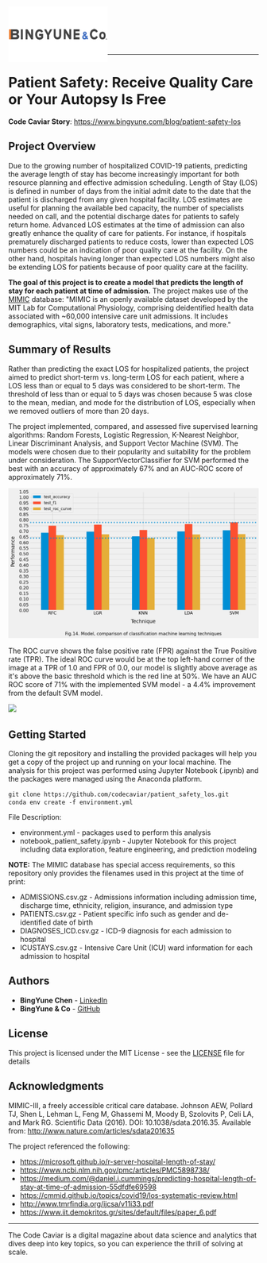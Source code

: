 <img src="https://raw.githubusercontent.com/codecaviar/digital_asset_management/master/assets/bingyune-and-company-logo-6400x3600.png" align="left" width="200" height="auto">

<br/><br/><br/><br/>

----------

# Patient Safety: Receive Quality Care or Your Autopsy Is Free  

**Code Caviar Story**: https://www.bingyune.com/blog/patient-safety-los

## Project Overview

Due to the growing number of hospitalized COVID-19 patients, predicting the average length of stay has become increasingly important for both resource planning and effective admission scheduling. Length of Stay (LOS) is defined in number of days from the initial admit date to the date that the patient is discharged from any given hospital facility. LOS estimates are useful for planning the available bed capacity, the number of specialists needed on call, and the potential discharge dates for patients to safely return home. Advanced LOS estimates at the time of admission can also greatly enhance the quality of care for patients. For instance, if hospitals prematurely discharged patients to reduce costs, lower than expected LOS numbers could be an indication of poor quality care at the facility. On the other hand, hospitals having longer than expected LOS numbers might also be extending LOS for patients because of poor quality care at the facility.

**The goal of this project is to create a model that predicts the length of stay for each patient at time of admission.** The project makes use of the [MIMIC](https://mimic.physionet.org/) database: "MIMIC is an openly available dataset developed by the MIT Lab for Computational Physiology, comprising deidentified health data associated with ~60,000 intensive care unit admissions. It includes demographics, vital signs, laboratory tests, medications, and more."

## Summary of Results

Rather than predicting the exact LOS for hospitalized patients, the project aimed to predict short-term vs. long-term LOS for each patient, where a LOS less than or equal to 5 days was considered to be short-term. The threshold of less than or equal to 5 days was chosen because 5 was close to the mean, median, and mode for the distribution of LOS, especially when we removed outliers of more than 20 days.

The project implemented, compared, and assessed five supervised learning algorithms: Random Forests, Logistic Regression, K-Nearest Neighbor, Linear Discriminant Analysis, and Support Vector Machine (SVM). The models were chosen due to their popularity and suitability for the problem under consideration. The SupportVectorClassifier for SVM performed the best with an accuracy of approximately 67% and an AUC-ROC score of approximately 71%.

<img src="assets/fig14-model-machine-learning-comparison.png"/>

The ROC curve shows the false positive rate (FPR) against the True Positive rate (TPR). The ideal ROC curve would be at the top left-hand corner of the image at a TPR of 1.0 and FPR of 0.0, our model is slightly above average as it's above the basic threshold which is the red line at 50%. We have an AUC ROC score of 71% with the implemented SVM model - a 4.4% improvement from the default SVM model.

<img src="assets/fig15-model-roc-svm-metrics"/>

## Getting Started

Cloning the git repository and installing the provided packages will help you get a copy of the project up and running on your local machine. The analysis for this project was performed using Jupyter Notebook (.ipynb) and the packages were managed using the Anaconda platform.

```
git clone https://github.com/codecaviar/patient_safety_los.git
conda env create -f environment.yml
```

File Description:
* environment.yml - packages used to perform this analysis   
* notebook_patient_safety.ipynb - Jupyter Notebook for this project including data exploration, feature engineering, and prediction modeling

**NOTE:** The MIMIC database has special access requirements, so this repository only provides the filenames used in this project at the time of print:
* ADMISSIONS.csv.gz - Admissions information including admission time, discharge time,  ethnicity, religion, insurance, and admission type
* PATIENTS.csv.gz - Patient specific info such as gender and de-identified date of birth
* DIAGNOSES_ICD.csv.gz - ICD-9 diagnosis for each admission to hospital
* ICUSTAYS.csv.gz - Intensive Care Unit (ICU) ward information for each admission to hospital

## Authors

- **BingYune Chen** - [LinkedIn](https://www.linkedin.com/in/bingyune-chen/)
- **BingYune & Co** - [GitHub](https://github.com/codecaviar)

## License

This project is licensed under the MIT License - see the [LICENSE](LICENSE) file for details

## Acknowledgments

MIMIC-III, a freely accessible critical care database. Johnson AEW, Pollard TJ, Shen L, Lehman L, Feng M, Ghassemi M, Moody B, Szolovits P, Celi LA, and Mark RG. Scientific Data (2016). DOI: 10.1038/sdata.2016.35. Available from: http://www.nature.com/articles/sdata201635

The project referenced the following:
* https://microsoft.github.io/r-server-hospital-length-of-stay/
* https://www.ncbi.nlm.nih.gov/pmc/articles/PMC5898738/
* https://medium.com/@daniel.j.cummings/predicting-hospital-length-of-stay-at-time-of-admission-55dfdfe69598
* https://cmmid.github.io/topics/covid19/los-systematic-review.html
* http://www.tmrfindia.org/ijcsa/v11i33.pdf
* https://www.iit.demokritos.gr/sites/default/files/paper_6.pdf

----------
The Code Caviar is a digital magazine about data science and analytics that dives deep into key topics, so you can experience the thrill of solving at scale.
